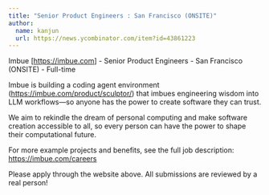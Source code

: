 ```yaml
---
title: "Senior Product Engineers : San Francisco (ONSITE)"
author:
  name: kanjun
  url: https://news.ycombinator.com/item?id=43861223
---
```

Imbue [<a href="https:&#x2F;&#x2F;imbue.com" rel="nofollow">https:&#x2F;&#x2F;imbue.com</a>] - Senior Product Engineers - San Francisco (ONSITE) - Full-time

Imbue is building a coding agent environment (<a href="https:&#x2F;&#x2F;imbue.com&#x2F;product&#x2F;sculptor&#x2F;" rel="nofollow">https:&#x2F;&#x2F;imbue.com&#x2F;product&#x2F;sculptor&#x2F;</a>) that imbues engineering wisdom into LLM workflows—so anyone has the power to create software they can trust.

We aim to rekindle the dream of personal computing and make software creation accessible to all, so every person can have the power to shape their computational future.

For more example projects and benefits, see the full job description: <a href="https:&#x2F;&#x2F;imbue.com&#x2F;careers" rel="nofollow">https:&#x2F;&#x2F;imbue.com&#x2F;careers</a>

Please apply through the website above. All submissions are reviewed by a real person!
<JobApplication />
